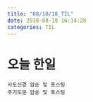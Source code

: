 ```yaml
---
title: "08/18/18_TIL"
date: 2018-08-18 16:14:28 
categories: TIL
---
```


# 오늘 한일
    사도신경 암송 및 포스팅
    주기도문 암송 및 포스팅
    
